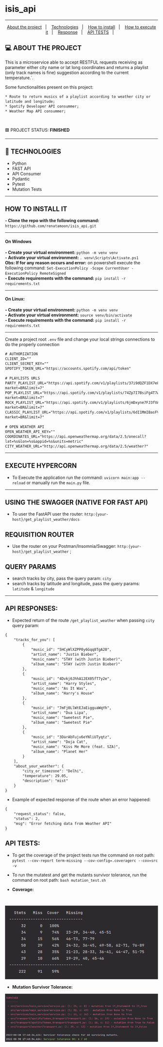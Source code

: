 # isis_api

<hr>

<p align="center">
  <a href="#projeto">About the project</a>&nbsp;&nbsp;&nbsp;|&nbsp;&nbsp;&nbsp;
  <a href="#tecnologias">Technologies</a>&nbsp;&nbsp;&nbsp;|&nbsp;&nbsp;&nbsp;
  <a href="#instalacao">How to install</a>&nbsp;&nbsp;&nbsp;|&nbsp;&nbsp;&nbsp; 
  <a href="#execução">How to execute it</a>&nbsp;&nbsp;&nbsp;|&nbsp;&nbsp;&nbsp; 
  <a href="#response">Response</a>&nbsp;&nbsp;&nbsp;|&nbsp;&nbsp;&nbsp; 
  <a href="#testes">API TESTS</a>&nbsp;&nbsp;&nbsp;|&nbsp;&nbsp;&nbsp; 
</p>

## <a id="projeto"> 💻 ABOUT THE PROJECT </a>

This is a microservice able to accept RESTFUL requests receiving as parameter either city name or lat long 
coordinates and returns a playlist (only track names is fine) suggestion according to the current temperature.`.

Some functionalities present on this project:

    * Route to return musics of a playlist according to weather city or latitude and longitude;
    * Spotify Developer API consummer;
    * Weather Map API consummer;

<br>

🟩 PROJECT STATUS: <b>FINISHED</b> <br>

<hr>

## <a id="tecnologias"> 🧪 TECHNOLOGIES </a>

- Python 
- FAST API
- API Consumer
- Pydantic
- Pytest
- Mutation Tests

<hr>

## <a id="instalacao"> HOW TO INSTALL IT </a> 

<b>- Clone the repo with the following command:</b> `https://github.com/renatamoon/isis_api.git` <br>

<hr> 

#### On Windows

<b>- Create your virtual environment:</b> `python -m venv venv`<br>
<b>- Activate your virtual environment: </b>`. venv\Scripts\Activate.ps1`<br>
<b>Obs: If for any reason occurs and error:</b> on powershell execute the following command: `Set-ExecutionPolicy -Scope CurrentUser -ExecutionPolicy RemoteSigned`<br>
<b>- Execute requirements with the command: </b>`pip install -r requirements.txt`<br>

<hr> 

#### On Linux:

<b>- Create your virtual environment:</b> `python -m venv venv`<br>
<b>- Activate your virtual environment:</b> `source venv/bin/activate`<br>
<b>- Execute requirements with the command:</b> `pip install -r requirements.txt`<br>

<hr>

Create a project root `.env` file and change your local strings connections to do the properly connection <br>

```commandline
# AUTHORIZATION
CLIENT_ID=""
CLIENT_SECRET_KEY=""
SPOTIFY_TOKEN_URL="https://accounts.spotify.com/api/token"

# PLAYLISTS URLS
PARTY_PLAYLIST_URL="https://api.spotify.com/v1/playlists/37i9dQZF1DX7e8TjkFNKWH/tracks?market=BR&limit=7"
POP_PLAYLIST_URL="https://api.spotify.com/v1/playlists/74Zp7I7BsiFg4T7wFiV5Iu/tracks?market=BR&limit=7"
ROCK_PLAYLIST_URL="https://api.spotify.com/v1/playlists/6jmDxyne7FJ3fVA9CkGYpd/tracks?market=BR&limit=7"
CLASSIC_PLAYLIST_URL="https://api.spotify.com/v1/playlists/6dI1MmIBasFV59ritLTxIJ/tracks?market=BR&limit=7"

# OPEN WEATHER API
OPEN_WEATHER_API_KEY=""
COORDINATES_URL="https://api.openweathermap.org/data/2.5/onecall?lat=%s&lon=%s&appid=%s&units=metric"
CITY_WEATHER_URL="http://api.openweathermap.org/data/2.5/weather?"
```

<hr>

## <a id="execução"> EXECUTE HYPERCORN </a> 

- To Execute the application run the command: `uvicorn main:app --reload` or manually run the `main.py` file.

<hr>

## <a> USING THE SWAGGER (NATIVE FOR FAST API) </a> 

- To user the FastAPI user the router: `http:{your-host}/get_playlist_weather/docs`

## <a> REQUISITION ROUTER </a> 

- Use the router on your Postman/Insomnia/Swagger: `http:{your-host}/get_playlist_weather` ;

## <a> QUERY PARAMS </a> 

- search tracks by city, pass the query param: `city`
- search tracks by latitude and longitude, pass the query params: `latitude` & `longitude`

<hr>

## <a id="response"> API RESPONSES: </a> 

- Expected return of the route `/get_playlist_weather` when passing `city` query param:
```
{
    "tracks_for_you": [
        {
            "music_id": "5HCyWlXZPP0y6Gqq8TgA20",
            "artist_name": "Justin Bieber",
            "music_name": "STAY (with Justin Bieber)",
            "album_name": "STAY (with Justin Bieber)"
        },
        {
            "music_id": "4Dvkj6JhhA12EX05fT7y2e",
            "artist_name": "Harry Styles",
            "music_name": "As It Was",
            "album_name": "Harry's House"
        },
        {
            "music_id": "7mFj0LlWtEJaEigguaWqYh",
            "artist_name": "Dua Lipa",
            "music_name": "Sweetest Pie",
            "album_name": "Sweetest Pie"
        },
        {
            "music_id": "3DarAbFujv6eYNliUTyqtz",
            "artist_name": "Doja Cat",
            "music_name": "Kiss Me More (feat. SZA)",
            "album_name": "Planet Her"
        }
    ],
    "about_your_weather": {
        "city_or_timezone": "Delhi",
        "temperature": 29.05,
        "description": "mist"
    }
}
```
- Example of expected response of the route when an error happened:

```
{
    "request_status": false,
    "status": 2,
    "msg": "Error fetching data from Weather API"
}

```

## <a id="testes"> API TESTS: </a> 

- To get the coverage of the project tests run the command on root path: `pytest --cov-report term-missing --cov-config=.coveragerc --cov=src -v`
- To run the mutatest and get the mutants survivor tolerance, run the command on root path: `bash mutation_test.sh`

- <b>Coverage: </b>
<br>

![img_2.png](img_2.png)

- <b>Mutation Survivor Tolerance: </b>

![img_1.png](img_1.png)